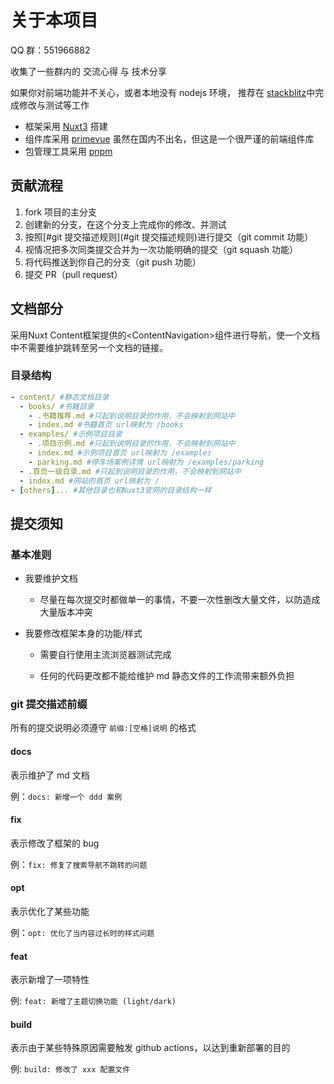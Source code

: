 # 关于本项目

QQ 群：551966882

收集了一些群内的 交流心得 与 技术分享

如果你对前端功能并不关心，或者本地没有 nodejs 环境，
推荐在 [stackblitz](https://stackblitz.com/)中完成修改与测试等工作

- 框架采用 [Nuxt3](https://nuxt.com.cn/) 搭建
- 组件库采用 [primevue](https://primevue.org/) 虽然在国内不出名，但这是一个很严谨的前端组件库
- 包管理工具采用 [pnpm](https://pnpm.io/zh/)

## 贡献流程

1. fork 项目的主分支
2. 创建新的分支，在这个分支上完成你的修改、并测试
3. 按照[#git 提交描述规则](#git 提交描述规则)进行提交（git commit 功能）
4. 视情况把多次同类提交合并为一次功能明确的提交（git squash 功能）
5. 将代码推送到你自己的分支（git push 功能）
6. 提交 PR（pull request）

## 文档部分

采用Nuxt Content框架提供的\<ContentNavigation>组件进行导航，使一个文档中不需要维护跳转至另一个文档的链接。

### 目录结构

```yaml
- content/ #静态文档目录
  - books/ #书籍目录
    - .书籍推荐.md #只起到说明目录的作用，不会映射到网站中
    - index.md #书籍首页 url映射为 /books
  - examples/ #示例项目目录
    - .项目示例.md #只起到说明目录的作用，不会映射到网站中
    - index.md #示例项目首页 url映射为 /examples
    - parking.md #停车场案例详情 url映射为 /examples/parking
  - .首页一级目录.md #只起到说明目录的作用，不会映射到网站中
  - index.md #网站的首页 url映射为 /
- [others]... #其他目录也和Nuxt3官网的目录结构一样
```

## 提交须知

### 基本准则

- 我要维护文档

  - 尽量在每次提交时都做单一的事情，不要一次性删改大量文件，以防造成大量版本冲突

- 我要修改框架本身的功能/样式

  - 需要自行使用主流浏览器测试完成

  - 任何的代码更改都不能给维护 md 静态文件的工作流带来额外负担

### git 提交描述前缀

所有的提交说明必须遵守 `前缀:[空格]说明` 的格式

#### docs

表示维护了 md 文档

例：`docs: 新增一个 ddd 案例`

#### fix

表示修改了框架的 bug

例：`fix: 修复了搜索导航不跳转的问题`

#### opt

表示优化了某些功能

例：`opt: 优化了当内容过长时的样式问题`

#### feat

表示新增了一项特性

例: `feat: 新增了主题切换功能 (light/dark)`

#### build

表示由于某些特殊原因需要触发 github actions，以达到重新部署的目的

例: `build: 修改了 xxx 配置文件`
